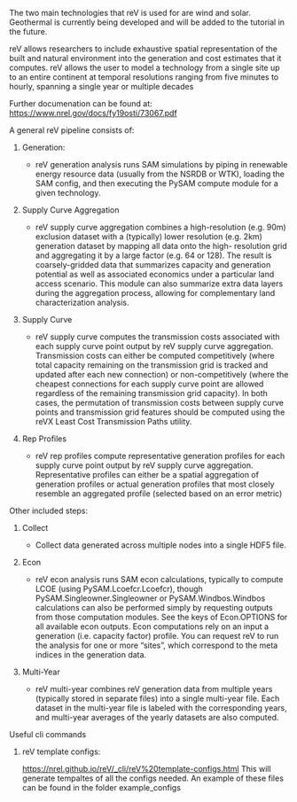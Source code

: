 The two main technologies that reV is used for are wind and solar.
Geothermal is currently being developed and will be added to the tutorial in the future.

reV allows researchers to include exhaustive spatial representation of the built and natural environment into the generation and cost estimates that it computes.
reV allows the user to model a technology from a single site up to an entire continent at temporal resolutions ranging from five minutes to hourly, spanning a single year or multiple decades

Further documenation can be found at:
https://www.nrel.gov/docs/fy19osti/73067.pdf

A general reV pipeline consists of:

1. Generation:
    - reV generation analysis runs SAM simulations by piping in renewable energy resource data (usually from the NSRDB or WTK), loading the SAM config, and then executing the PySAM compute module for a given technology.

2. Supply Curve Aggregation
    - reV supply curve aggregation combines a high-resolution (e.g. 90m) exclusion dataset with a (typically) lower resolution (e.g. 2km) generation dataset by mapping all data onto the high- resolution grid and aggregating it by a large factor (e.g. 64 or 128). The result is coarsely-gridded data that summarizes capacity and generation potential as well as associated economics under a particular land access scenario. This module can also summarize extra data layers during the aggregation process, allowing for complementary land characterization analysis.

3. Supply Curve
    - reV supply curve computes the transmission costs associated with each supply curve point output by reV supply curve aggregation. Transmission costs can either be computed competitively (where total capacity remaining on the transmission grid is tracked and updated after each new connection) or non-competitively (where the cheapest connections for each supply curve point are allowed regardless of the remaining transmission grid capacity). In both cases, the permutation of transmission costs between supply curve points and transmission grid features should be computed using the reVX Least Cost Transmission Paths utility.

4. Rep Profiles
    - reV rep profiles compute representative generation profiles for each supply curve point output by reV supply curve aggregation. Representative profiles can either be a spatial aggregation of generation profiles or actual generation profiles that most closely resemble an aggregated profile (selected based on an error metric)

Other included steps:
1. Collect
    - Collect data generated across multiple nodes into a single HDF5 file.

2. Econ
    - reV econ analysis runs SAM econ calculations, typically to compute LCOE (using PySAM.Lcoefcr.Lcoefcr), though PySAM.Singleowner.Singleowner or PySAM.Windbos.Windbos calculations can also be performed simply by requesting outputs from those computation modules. See the keys of Econ.OPTIONS for all available econ outputs. Econ computations rely on an input a generation (i.e. capacity factor) profile. You can request reV to run the analysis for one or more “sites”, which correspond to the meta indices in the generation data.

3. Multi-Year
    - reV multi-year combines reV generation data from multiple years (typically stored in separate files) into a single multi-year file. Each dataset in the multi-year file is labeled with the corresponding years, and multi-year averages of the yearly datasets are also computed.



Useful cli commands
1. reV template configs:

    https://nrel.github.io/reV/_cli/reV%20template-configs.html
    This will generate tempaltes of all the configs needed. 
    An example of these files can be found in the folder example_configs